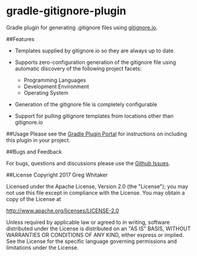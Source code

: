 gradle-gitignore-plugin
===

Gradle plugin for generating .gitignore files using [gitignore.io](http://gitignore.io).

##Features
* Templates supplied by gitignore.io so they are always up to date.

* Supports zero-configuration generation of the gitignore file using automatic discovery of the following project facets:
    * Programming Languages
    * Development Environment
    * Operating System
        
* Generation of the gitignore file is completely configurable

* Support for pulling gitignore templates from locations other than gitignore.io

##Usage
Please see the [Gradle Plugin Portal](https://plugins.gradle.org/plugin/com.github.gregwhitaker.xkcd) for instructions on including this plugin in your project.

##Bugs and Feedback

For bugs, questions and discussions please use the [Github Issues](https://plugins.gradle.org/plugin/com.github.gregwhitaker.gitignore).

##License
Copyright 2017 Greg Whitaker

Licensed under the Apache License, Version 2.0 (the "License"); you may not use this file except in compliance with the License. You may obtain a copy of the License at

http://www.apache.org/licenses/LICENSE-2.0

Unless required by applicable law or agreed to in writing, software distributed under the License is distributed on an "AS IS" BASIS, WITHOUT WARRANTIES OR CONDITIONS OF ANY KIND, either express or implied. See the License for the specific language governing permissions and limitations under the License.
